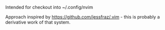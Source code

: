 Intended for checkout into ~/.config/nvim

Approach inspired by https://github.com/jessfraz/.vim - this is probably a
derivative work of that system.
